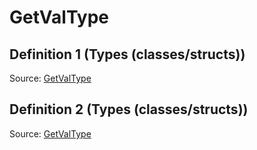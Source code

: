 # GetValType

## Definition 1 (Types (classes/structs))

Source: [GetValType](../../../csrc/iter_visitor.h#L607)

## Definition 2 (Types (classes/structs))

Source: [GetValType](../../../csrc/val_graph_visitor.h#L196)

